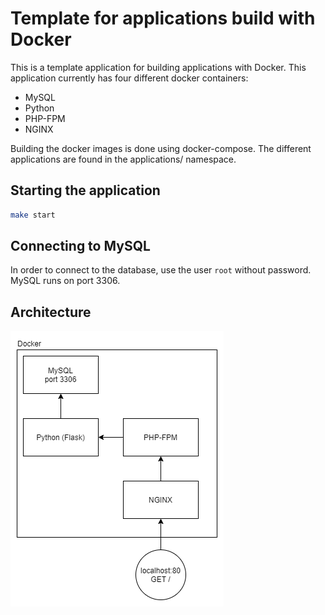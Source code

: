# Template for applications build with Docker
This is a template application for building applications with Docker. This application 
currently has four different docker containers:
- MySQL
- Python
- PHP-FPM
- NGINX

Building the docker images is done using docker-compose. The different applications are found 
in the applications/ namespace.

## Starting the application
```bash
make start
```

## Connecting to MySQL
In order to connect to the database, use the user `root` without password. MySQL runs on port 3306.

## Architecture
![](./images/architecture.png)

